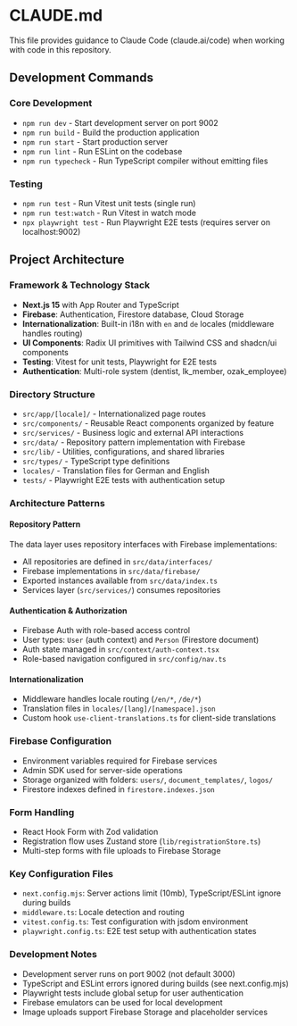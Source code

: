 # CLAUDE.md

This file provides guidance to Claude Code (claude.ai/code) when working with code in this repository.

## Development Commands

### Core Development
- `npm run dev` - Start development server on port 9002
- `npm run build` - Build the production application
- `npm run start` - Start production server
- `npm run lint` - Run ESLint on the codebase
- `npm run typecheck` - Run TypeScript compiler without emitting files

### Testing
- `npm run test` - Run Vitest unit tests (single run)
- `npm run test:watch` - Run Vitest in watch mode
- `npx playwright test` - Run Playwright E2E tests (requires server on localhost:9002)

## Project Architecture

### Framework & Technology Stack
- **Next.js 15** with App Router and TypeScript
- **Firebase**: Authentication, Firestore database, Cloud Storage
- **Internationalization**: Built-in i18n with `en` and `de` locales (middleware handles routing)
- **UI Components**: Radix UI primitives with Tailwind CSS and shadcn/ui components
- **Testing**: Vitest for unit tests, Playwright for E2E tests
- **Authentication**: Multi-role system (dentist, lk_member, ozak_employee)

### Directory Structure
- `src/app/[locale]/` - Internationalized page routes
- `src/components/` - Reusable React components organized by feature
- `src/services/` - Business logic and external API interactions
- `src/data/` - Repository pattern implementation with Firebase
- `src/lib/` - Utilities, configurations, and shared libraries
- `src/types/` - TypeScript type definitions
- `locales/` - Translation files for German and English
- `tests/` - Playwright E2E tests with authentication setup

### Architecture Patterns

#### Repository Pattern
The data layer uses repository interfaces with Firebase implementations:
- All repositories are defined in `src/data/interfaces/`
- Firebase implementations in `src/data/firebase/`
- Exported instances available from `src/data/index.ts`
- Services layer (`src/services/`) consumes repositories

#### Authentication & Authorization
- Firebase Auth with role-based access control
- User types: `User` (auth context) and `Person` (Firestore document)
- Auth state managed in `src/context/auth-context.tsx`
- Role-based navigation configured in `src/config/nav.ts`

#### Internationalization
- Middleware handles locale routing (`/en/*`, `/de/*`)
- Translation files in `locales/[lang]/[namespace].json`
- Custom hook `use-client-translations.ts` for client-side translations

### Firebase Configuration
- Environment variables required for Firebase services
- Admin SDK used for server-side operations
- Storage organized with folders: `users/`, `document_templates/`, `logos/`
- Firestore indexes defined in `firestore.indexes.json`

### Form Handling
- React Hook Form with Zod validation
- Registration flow uses Zustand store (`lib/registrationStore.ts`)
- Multi-step forms with file uploads to Firebase Storage

### Key Configuration Files
- `next.config.mjs`: Server actions limit (10mb), TypeScript/ESLint ignore during builds
- `middleware.ts`: Locale detection and routing
- `vitest.config.ts`: Test configuration with jsdom environment
- `playwright.config.ts`: E2E test setup with authentication states

### Development Notes
- Development server runs on port 9002 (not default 3000)
- TypeScript and ESLint errors ignored during builds (see next.config.mjs)
- Playwright tests include global setup for user authentication
- Firebase emulators can be used for local development
- Image uploads support Firebase Storage and placeholder services